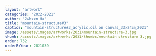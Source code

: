 ```yaml
---
layout: "artwork"
categories: "2022-2021"
author: "Jihoon Ha"
title: "mountain-structure#3"
caption: "mountain-structure#3_acrylic,oil on canvas_33×24㎝_2021"
image: /assets/images/artworks/2021/mountain-structure-3.jpg
thumb: /assets/images/artworks/2021/thumbs/mountain-structure-3.jpg
order: 732
orderByYear: 2021039
---
```

